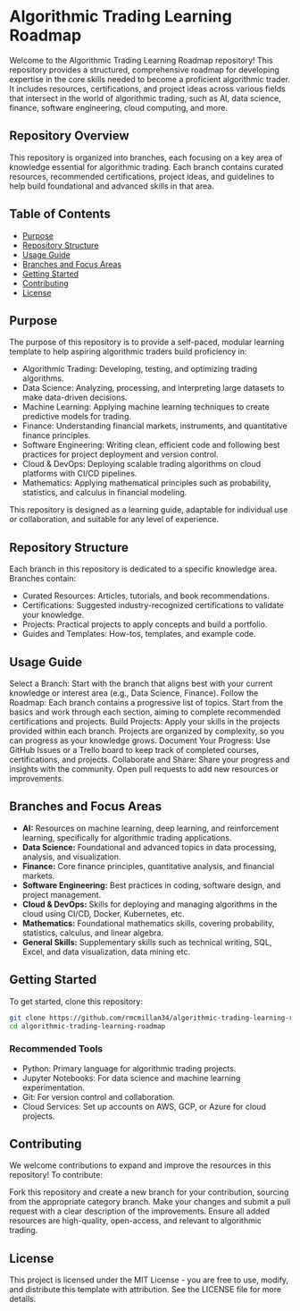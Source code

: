 # Algorithmic Trading Learning Roadmap
Welcome to the Algorithmic Trading Learning Roadmap repository! This repository provides a structured, comprehensive roadmap for developing expertise in the core skills needed to become a proficient algorithmic trader. It includes resources, certifications, and project ideas across various fields that intersect in the world of algorithmic trading, such as AI, data science, finance, software engineering, cloud computing, and more.

## Repository Overview
This repository is organized into branches, each focusing on a key area of knowledge essential for algorithmic trading. Each branch contains curated resources, recommended certifications, project ideas, and guidelines to help build foundational and advanced skills in that area.

## Table of Contents
- [Purpose](#purpose)
- [Repository Structure](#repository-structure)
- [Usage Guide](#usage-guide)
- [Branches and Focus Areas](#branches-and-focus-areas)
- [Getting Started](#getting-started)
- [Contributing](#getting-started)
- [License](#license)

## Purpose
The purpose of this repository is to provide a self-paced, modular learning template to help aspiring algorithmic traders build proficiency in:

- Algorithmic Trading: Developing, testing, and optimizing trading algorithms.
- Data Science: Analyzing, processing, and interpreting large datasets to make data-driven decisions.
- Machine Learning: Applying machine learning techniques to create predictive models for trading.
- Finance: Understanding financial markets, instruments, and quantitative finance principles.
- Software Engineering: Writing clean, efficient code and following best practices for project deployment and version control.
- Cloud & DevOps: Deploying scalable trading algorithms on cloud platforms with CI/CD pipelines.
- Mathematics: Applying mathematical principles such as probability, statistics, and calculus in financial modeling.

This repository is designed as a learning guide, adaptable for individual use or collaboration, and suitable for any level of experience.

## Repository Structure
Each branch in this repository is dedicated to a specific knowledge area. Branches contain:

- Curated Resources: Articles, tutorials, and book recommendations.
- Certifications: Suggested industry-recognized certifications to validate your knowledge.
- Projects: Practical projects to apply concepts and build a portfolio.
- Guides and Templates: How-tos, templates, and example code.

## Usage Guide
Select a Branch: Start with the branch that aligns best with your current knowledge or interest area (e.g., Data Science, Finance).
Follow the Roadmap: Each branch contains a progressive list of topics. Start from the basics and work through each section, aiming to complete recommended certifications and projects.
Build Projects: Apply your skills in the projects provided within each branch. Projects are organized by complexity, so you can progress as your knowledge grows.
Document Your Progress: Use GitHub Issues or a Trello board to keep track of completed courses, certifications, and projects.
Collaborate and Share: Share your progress and insights with the community. Open pull requests to add new resources or improvements.

## Branches and Focus Areas
- **AI:** Resources on machine learning, deep learning, and reinforcement learning, specifically for algorithmic trading applications.
- **Data Science:** Foundational and advanced topics in data processing, analysis, and visualization.
- **Finance:** Core finance principles, quantitative analysis, and financial markets.
- **Software Engineering:** Best practices in coding, software design, and project management.
- **Cloud & DevOps:** Skills for deploying and managing algorithms in the cloud using CI/CD, Docker, Kubernetes, etc.
- **Mathematics:** Foundational mathematics skills, covering probability, statistics, calculus, and linear algebra.
- **General Skills:** Supplementary skills such as technical writing, SQL, Excel, and data visualization, data mining etc.

## Getting Started
To get started, clone this repository:

```bash
git clone https://github.com/rmcmillan34/algorithmic-trading-learning-roadmap.git
cd algorithmic-trading-learning-roadmap
```

### Recommended Tools
- Python: Primary language for algorithmic trading projects.
- Jupyter Notebooks: For data science and machine learning experimentation.
- Git: For version control and collaboration.
- Cloud Services: Set up accounts on AWS, GCP, or Azure for cloud projects.


## Contributing
We welcome contributions to expand and improve the resources in this repository! To contribute:

Fork this repository and create a new branch for your contribution, sourcing from the appropriate category branch.
Make your changes and submit a pull request with a clear description of the improvements.
Ensure all added resources are high-quality, open-access, and relevant to algorithmic trading.

## License
This project is licensed under the MIT License - you are free to use, modify, and distribute this template with attribution. See the LICENSE file for more details.



